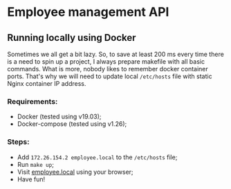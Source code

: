 # Employee management API

## Running locally using Docker
Sometimes we all get a bit lazy. So, to save at least 200 ms every time there is a need to spin up a project, I always 
prepare makefile with all basic commands. What is more, nobody likes to remember docker container ports. That's why we 
will need to update local `/etc/hosts` file with static Nginx container IP address.

### Requirements:
* Docker (tested using v19.03);
* Docker-compose (tested using v1.26);

### Steps:
* Add `172.26.154.2 employee.local` to the `/etc/hosts` file;
* Run `make up`;
* Visit [employee.local](http://employee.local/) using your browser;
* Have fun!

